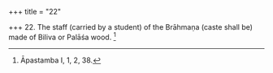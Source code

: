 +++
title = "22"

+++
22. The staff (carried by a student) of the Brāhmaṇa (caste shall be) made of Biliva or Palāśa wood. [^15] 


[^15]:  Āpastamba I, 1, 2, 38.
